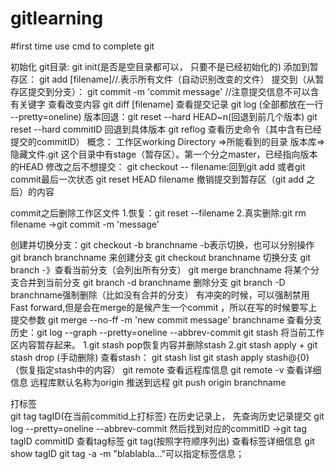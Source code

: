 # gitlearning
#first time use cmd to complete git

初始化 git目录: git init(是否是空目录都可以， 只要不是已经初始化的)
添加到暂存区： git add [filename]//.表示所有文件（自动识别改变的文件）
提交到（从暂存区提交到分支）： git commit -m 'commit message' //注意提交信息不可以含有关键字
查看改变内容 git diff [filename]
查看提交记录  git log   (全部都放在一行 --pretty=oneline)
版本回退：git reset --hard HEAD~n(回退到前几个版本)
git reset --hard commitID  回退到具体版本
git reflog 查看历史命令（其中含有已经提交的commitID）
概念：
工作区working Directory =>所能看到的目录
版本库=>隐藏文件.git   这个目录中有stage（暂存区）。第一个分之master，已经指向版本的HEAD
修改之后不想提交：
git checkout -- filename:回到git add 或者git commit最后一次状态
git reset HEAD filename  撤销提交到暂存区（git add 之后）的内容

commit之后删除工作区文件
1.恢复：git reset --filename
2.真实删除:git rm filename ->git commit -m 'message'

创建并切换分支：git checkout -b branchname
-b表示切换，也可以分别操作
git branch branchname 来创建分支
git checkout branchname 切换分支
git branch -》查看当前分支（会列出所有分支）
git merge branchname  将某个分支合并到当前分支
git branch -d branchname 删除分支
git branch -D branchname强制删除（比如没有合并的分支）
有冲突的时候，可以强制禁用Fast forward,但是会在merge的是候产生一个commit ，所以在写的时候要写上提交参数
git merge --no-ff -m 'new commit message' branchname
查看分支历史：git log --graph --pretty=oneline --abbrev-commit
git stash 将当前工作区内容暂存起来。
1.git stash pop恢复内容并删除stash
2.git stash apply + git stash drop (手动删除)
查看stash： git stash list
git stash apply stash@{0}（恢复指定stash中的内容）
git remote 查看远程库信息
git remote -v 查看详细信息
远程库默认名称为origin 
推送到远程 git push origin branchname

打标签  
git tag tagID(在当前commitid上打标签)
在历史记录上， 先查询历史记录提交
git log --pretty=oneline --abbrev-commit
然后找到对应的commitID  ->git tag tagID commitID
查看tag标签  git tag(按照字符顺序列出)
查看标签详细信息 git show tagID
git tag -a <tagname> -m "blablabla..."可以指定标签信息；





